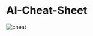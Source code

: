 # AI-Cheat-Sheet

<img src="https://github.com/ahammadmejbah/AI-Cheat-Sheet/blob/main/cheat.png" alt="cheat">
